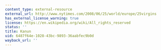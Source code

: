 ```yaml
---
content_type: external-resource
external_url: http://www.nytimes.com/2008/06/25/world/europe/25virgins.html?_r=2
has_external_license_warning: true
license: https://en.wikipedia.org/wiki/All_rights_reserved
status: ''
title: Kanun
uid: 6487f64e-1028-43bc-9893-36aabfec9b0d
wayback_url: ''
---
```

